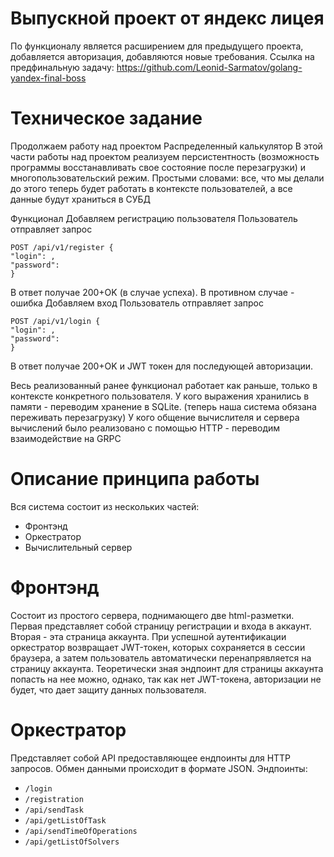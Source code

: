 # Выпускной проект от яндекс лицея
По функционалу является расширением для предыдущего проекта, добавляется авторизация, добавляются новые требования. Ссылка на предфинальную задачу: https://github.com/Leonid-Sarmatov/golang-yandex-final-boss
# Техническое задание
Продолжаем работу над проектом Распределенный калькулятор
В этой части работы над проектом реализуем персистентность (возможность программы восстанавливать свое состояние после перезагрузки) и многопользовательский режим.
Простыми словами: все, что мы делали до этого теперь будет работать в контексте пользователей, а все данные будут храниться в СУБД

Функционал
Добавляем регистрацию пользователя
Пользователь отправляет запрос
```
POST /api/v1/register {
"login": ,
"password":
}
```
В ответ получае 200+OK (в случае успеха). В противном случае - ошибка
Добавляем вход
Пользователь отправляет запрос
```
POST /api/v1/login {
"login": ,
"password":
}
```
В ответ получае 200+OK и JWT токен для последующей авторизации.

Весь реализованный ранее функционал работает как раньше, только в контексте конкретного пользователя.
У кого выражения хранились в памяти - переводим хранение в SQLite. (теперь наша система обязана переживать перезагрузку)
У кого общение вычислителя и сервера вычислений было реализовано с помощью HTTP - переводим взаимодействие на GRPC
# Описание принципа работы
Вся система состоит из нескольких частей:
 - Фронтэнд
 - Оркестратор
 - Вычислительный сервер
# Фронтэнд 
Состоит из простого сервера, поднимающего две html-разметки. Первая представляет собой страницу регистрации и входа в аккаунт. Вторая - эта страница аккаунта. При успешной аутентификации оркестратор возвращает JWT-токен, которых сохраняется в сессии браузера, а затем пользователь автоматически перенапрявляется на страницу аккаунта. Теоретически зная эндпоинт для страницы аккаунта попасть на нее можно, однако, так как нет JWT-токена, авторизации не будет, что дает защиту данных пользователя.
# Оркестратор
Представляет собой API предоставляющее ендпоинты для HTTP запросов. Обмен данными происходит в формате JSON.
Эндпоинты:
 - ```/login```
 - ```/registration```
 - ```/api/sendTask```
 - ```/api/getListOfTask```
 - ```/api/sendTimeOfOperations```
 - ```/api/getListOfSolvers```
